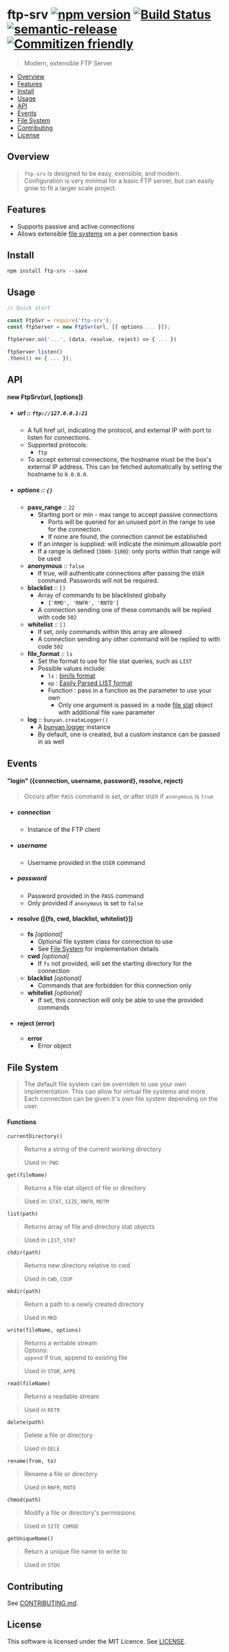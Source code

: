 # ftp-srv [![npm version](https://badge.fury.io/js/ftp-srv.svg)](https://badge.fury.io/js/ftp-srv) [![Build Status](https://travis-ci.org/stewarttylerr/ftp-srv.svg?branch=master)](https://travis-ci.org/stewarttylerr/ftp-srv)  [![semantic-release](https://img.shields.io/badge/%20%20%F0%9F%93%A6%F0%9F%9A%80-semantic--release-e10079.svg)](https://github.com/semantic-release/semantic-release) [![Commitizen friendly](https://img.shields.io/badge/commitizen-friendly-brightgreen.svg)](http://commitizen.github.io/cz-cli/)

<!--[RM_DESCRIPTION]-->
> Modern, extensible FTP Server

<!--[]-->

- [Overview](#overview)
- [Features](#features)
- [Install](#install)
- [Usage](#usage)
- [API](#api)
- [Events](#events)
- [File System](#file-system)
- [Contributing](#contributing)
- [License](#license)

## Overview
> `ftp-srv` is designed to be easy, exensible, and modern.  
> Configuration is very minimal for a basic FTP server,
but can easily grow to fit a larger scale project.

## Features
- Supports passive and active connections
- Allows extensible [file systems](#file-system) on a per connection basis

## Install
`npm install ftp-srv --save`  

## Usage

```js
// Quick start

const FtpSvr = require('ftp-srv');
const ftpServer = new FtpSvr(url, [{ options ... }]);

ftpServer.on('...', (data, resolve, reject) => { ... })

ftpServer.listen()
.then(() => { ... });
```

## API

#### new FtpSrv(url, [options])

- ##### url :: `ftp://127.0.0.1:21`
  - A full href url, indicating the protocol, and external IP with port to listen for connections.
  - Supported protocols:
    - `ftp`
  - To accept external connections, the hostname must be the box's external IP address. This can be fetched automatically by setting the hostname to `0.0.0.0`.
- ##### options :: `{}`
  - __pasv_range__ :: `22`
    - Starting port or min - max range to accept passive connections
      - Ports will be queried for an unused port in the range to use for the connection.
      - If none are found, the connection cannot be established
    - If an integer is supplied: will indicate the minimum allowable port
    - If a range is defined (`3000-3100`): only ports within that range will be used
  - __anonymous__ :: `false`
    - If true, will authenticate connections after passing the `USER` command. Passwords will not be required.
  - __blacklist__ :: `[]`
    - Array of commands to be blacklisted globally
      - `['RMD', 'RNFR', 'RNTO']`
    - A connection sending one of these commands will be replied with code `502`
  - __whitelist__ :: `[]`
    - If set, only commands within this array are allowed
    - A connection sending any other command will be replied to with code `502`
  - __file_format__ :: `ls`
    - Set the format to use for file stat queries, such as `LIST`
    - Possible values include:
      - `ls` : [bin/ls format](https://cr.yp.to/ftp/list/binls.html)  
      - `ep` : [Easily Parsed LIST format](https://cr.yp.to/ftp/list/eplf.html)  
      - Function : pass in a function as the parameter to use your own
        - Only one argument is passed in: a node [file stat](https://nodejs.org/api/fs.html#fs_class_fs_stats) object with additional file `name` parameter
  - __log__ :: `bunyan.createLogger()`
    - A [bunyan logger](https://github.com/trentm/node-bunyan) instance
    - By default, one is created, but a custom instance can be passed in as well

## Events

#### "login" ({connection, username, password}, resolve, reject)
> Occurs after `PASS` command is set, or after `USER` if `anonymous` is `true`

- ##### connection
  - Instance of the FTP client
- ##### username
  - Username provided in the `USER` command
- ##### password
  - Password provided in the `PASS` command
  - Only provided if `anonymous` is set to `false`
- #### resolve ([{fs, cwd, blacklist, whitelist}])
  - __fs__ _[optional]_
    - Optional file system class for connection to use
    - See [File System](#file-system) for implementation details
  - __cwd__ _[optional]_
    - If `fs` not provided, will set the starting directory for the connection
  - __blacklist__ _[optional]_
    - Commands that are forbidden for this connection only
  - __whitelist__ _[optional]_
    - If set, this connection will only be able to use the provided commands
- #### reject (error)
  - __error__
    - Error object

## File System
> The default file system can be overriden to use your own implementation. This can allow for virtual file systems and more.  
> Each connection can be given it's own file system depending on the user.

#### Functions
`currentDirectory()`  
> Returns a string of the current working directory

> Used in: `PWD`

`get(fileName)`
> Returns a file stat object of file or directory

> Used in: `STAT`, `SIZE`, `RNFR`, `MDTM`

`list(path)`
> Returns array of file and directory stat objects

> Used in `LIST`, `STAT`

`chdir(path)`
> Returns new directory relative to cwd

> Used in `CWD`, `CDUP`

`mkdir(path)`
> Return a path to a newly created directory

> Used in `MKD`

`write(fileName, options)`
> Returns a writable stream   
Options:  
`append` if true, append to existing file

> Used in `STOR`, `APPE`

`read(fileName)`
> Returns a readable stream

> Used in `RETR`

`delete(path)`
> Delete a file or directory

> Used in `DELE`

`rename(from, to)`
> Rename a file or directory

> Used in `RNFR`, `RNTO`

`chmod(path)`
> Modify a file or directory's permissions

> Used in `SITE CHMOD`

`getUniqueName()`
> Return a unique file name to write to

> Used in `STOU`

<!--[RM_CONTRIBUTING]-->
## Contributing

See [CONTRIBUTING.md](CONTRIBUTING.md).


<!--[]-->

<!--[RM_LICENSE]-->
## License

This software is licensed under the MIT Licence. See [LICENSE](LICENSE).

<!--[]-->
